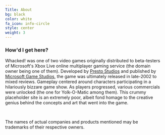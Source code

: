 ```yaml
---
Title: About
bg: black
color: white
fa_icon: info-circle
style: center
weight: 3
---
```


### **How'd I get here?**

Whacked! was one of two video games originally distributed to beta-testers of Microsoft's Xbox Live online multiplayer gaming service (the domain owner being one of them). Developed by [Presto Studios](https://en.wikipedia.org/wiki/Presto_Studios) and published by [Microsoft Game Studios](https://microsoftstudios.com), the game was ultimately released in late-2002 to mixed reviews. Gameplay centered around characters participating in a hilariously bizzare game show. As players progressed, various commercials were unlocked (the one for Yolk-O-Matic among them). This crummy placeholder site is an extremely poor, albeit fond homage to the creative genius behind the concepts and art that went into the game.

&nbsp;

The names of actual companies and products mentioned may be trademarks of their respective owners.
